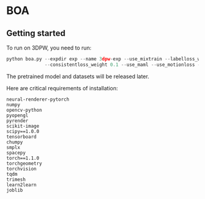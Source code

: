 # BOA
## Getting started
To run on 3DPW, you need to run:
```python
python boa.py --expdir exp --name 3dpw-exp --use_mixtrain --labelloss_weight 0.1 --use_meanteacher --ema_decay 0.1\
              --consistentloss_weight 0.1 --use_maml --use_motionloss --metalr 8e-6 --motionloss_weight 0.1
```
The pretrained model and datasets will be released later.

Here are critical requirements of installation:
```buildoutcfg
neural-renderer-pytorch
numpy
opencv-python
pyopengl
pyrender
scikit-image
scipy==1.0.0
tensorboard
chumpy
smplx
spacepy
torch==1.1.0
torchgeometry
torchvision
tqdm
trimesh
learn2learn
joblib
```


